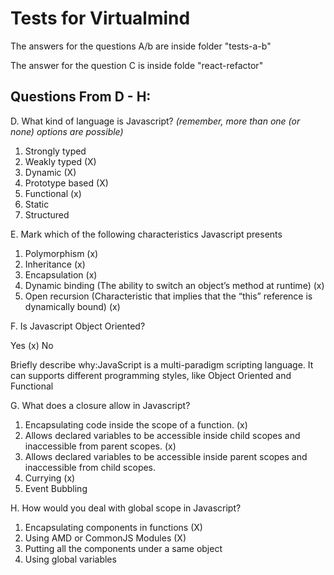 # Tests for Virtualmind

The answers for the questions A/b are inside folder "tests-a-b"

The answer for the question C is inside folde "react-refactor"

## Questions From D - H:

D. What kind of language is Javascript? *(remember, more than one (or none) options are possible)*

1. Strongly typed
2. Weakly typed (X)
3. Dynamic (X)
4. Prototype based (X)
5. Functional (x)
6. Static
7. Structured



E. Mark which of the following characteristics Javascript presents

1. Polymorphism (x)
2. Inheritance (x)
3. Encapsulation (x)
4. Dynamic binding (The ability to switch an object’s method at runtime) (x)
5. Open recursion (Characteristic that implies that the “this” reference is dynamically bound) (x)



F. Is Javascript Object Oriented? 

Yes (x) 
No

Briefly describe why:JavaScript is a multi-paradigm scripting language. It can supports different programming styles, like Object Oriented and Functional



G. What does a closure allow in Javascript?

1. Encapsulating code inside the scope of a function. (x)
2. Allows declared variables to be accessible inside child scopes and inaccessible from parent scopes. (x)
3. Allows declared variables to be accessible inside parent scopes and inaccessible from child scopes.
4. Currying (x)
5. Event Bubbling



H. How would you deal with global scope in Javascript?

1. Encapsulating components in functions (X)
2. Using AMD or CommonJS Modules (X)
3. Putting all the components under a same object
4. Using global variables





